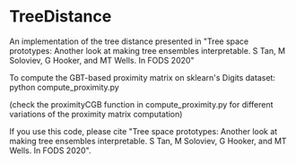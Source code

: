# TreeDistance
An implementation of the tree distance presented in "Tree space prototypes: Another look at making tree ensembles interpretable. S Tan, M Soloviev, G Hooker, and MT Wells. In FODS 2020"

To compute the GBT-based proximity matrix on sklearn's Digits dataset:
python compute_proximity.py

(check the proximityCGB function in compute_proximity.py for different variations of the proximity matrix computation)

If you use this code, please cite "Tree space prototypes: Another look at making tree ensembles interpretable. S Tan, M Soloviev, G Hooker, and MT Wells. In FODS 2020".

